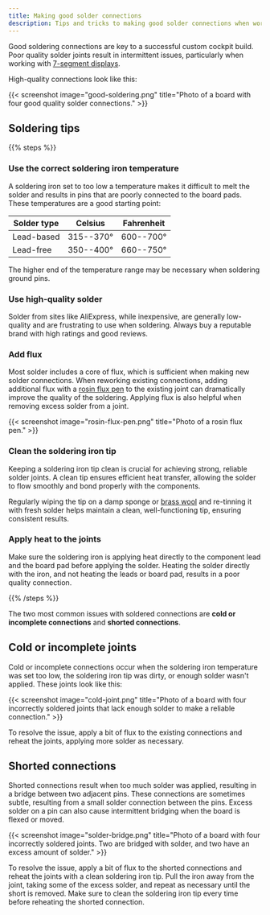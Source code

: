 ```yaml
---
title: Making good solder connections
description: Tips and tricks to making good solder connections when working with devices.
---
```


Good soldering connections are key to a successful custom cockpit build. Poor quality solder joints result in intermittent issues, particularly when working with [7-segment displays](/devices/seven-segment-display/).

High-quality connections look like this:

{{< screenshot image="good-soldering.png" title="Photo of a board with four good quality solder connections." >}}

## Soldering tips

{{% steps %}}

### Use the correct soldering iron temperature

A soldering iron set to too low a temperature makes it difficult to melt the solder and results in pins that are poorly connected to the board pads. These temperatures are a good starting point:

| Solder type | Celsius   | Fahrenheit |
| ----------- | --------- | ---------- |
| Lead-based  | 315--370° | 600--700°  |
| Lead-free   | 350--400° | 660--750°  |

The higher end of the temperature range may be necessary when soldering ground pins.

### Use high-quality solder

Solder from sites like AliExpress, while inexpensive, are generally low-quality and are frustrating to use when soldering. Always buy a reputable brand with high ratings and good reviews.

### Add flux

Most solder includes a core of flux, which is sufficient when making new solder connections. When reworking existing connections, adding additional flux with a [rosin flux pen](https://www.amazon.com/MG-Chemicals-Rosin-Flux-Pen/dp/B0080X79HG) to the existing joint can dramatically improve the quality of the soldering. Applying flux is also helpful when removing excess solder from a joint.

{{< screenshot image="rosin-flux-pen.png" title="Photo of a rosin flux pen." >}}

### Clean the soldering iron tip

Keeping a soldering iron tip clean is crucial for achieving strong, reliable solder joints. A clean tip ensures efficient heat transfer, allowing the solder to flow smoothly and bond properly with the components.

Regularly wiping the tip on a damp sponge or [brass wool](https://www.amazon.com/Hakko-599B-02-Wire-type-soldering-cleaner/dp/B00FZPGDLA) and re-tinning it with fresh solder helps maintain a clean, well-functioning tip, ensuring consistent results.

### Apply heat to the joints

Make sure the soldering iron is applying heat directly to the component lead and the board pad before applying the solder. Heating the solder directly with the iron, and not heating the leads or board pad, results in a poor quality connection.

{{% /steps %}}

The two most common issues with soldered connections are **cold or incomplete connections** and **shorted connections**.

## Cold or incomplete joints

Cold or incomplete connections occur when the soldering iron temperature was set too low, the soldering iron tip was dirty, or enough solder wasn't applied. These joints look like this:

{{< screenshot image="cold-joint.png" title="Photo of a board with four incorrectly soldered joints that lack enough solder to make a reliable connection." >}}

To resolve the issue, apply a bit of flux to the existing connections and reheat the joints, applying more solder as necessary.

## Shorted connections

Shorted connections result when too much solder was applied, resulting in a bridge between two adjacent pins. These connections are sometimes subtle, resulting from a small solder connection between the pins. Excess solder on a pin can also cause intermittent bridging when the board is flexed or moved.

{{< screenshot image="solder-bridge.png" title="Photo of a board with four incorrectly soldered joints. Two are bridged with solder, and two have an excess amount of solder." >}}

To resolve the issue, apply a bit of flux to the shorted connections and reheat the joints with a clean soldering iron tip. Pull the iron away from the joint, taking some of the excess solder, and repeat as necessary until the short is removed. Make sure to clean the soldering iron tip every time before reheating the shorted connection.
